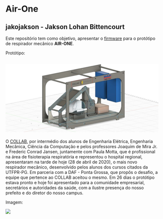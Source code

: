# Air-One


jakojakson - Jakson Lohan Bittencourt
---------
Este repositório tem como objetivo, apresentar o [firmware](https://bitbucket.org/Nazarique/projeto-air/src/master/) para o protótipo de respirador mecânico **AIR-ONE**.

Protótipo:

![](https://github.com/Nazarique/projeto-air/blob/master/air%20one.jpg?raw=true)
---------
O [COLLAB](https://linktr.ee/collabutfpr), por intermédio dos alunos de Engenharia Elétrica, Engenharia Mecânica, Ciência da Computação e pelos professores Joaquim de Mira Jr. e Frederic Conrad Jansen, juntamente com Paula Motta, que é profissional na área de fisioterapia respiratória e representou o hospital regional, apresentaram na tarde de hoje (28 de abril de 2020), o mais novo respirador mecânico, desenvolvido pelos alunos dos cursos citados da UTFPR-PG.
Em parceria com a DAF - Ponta Grossa, que propôs o desafio, a equipe que pertence ao COLLAB aceitou o mesmo. Em 26 dias o protótipo estava pronto e hoje foi apresentado para a comunidade empresarial, secretários e autoridades da saúde, com a ilustre presença do nosso prefeito e do diretor do nosso campus.

Imagem:

![](https://scontent-gru2-2.xx.fbcdn.net/v/t1.0-9/95094571_117131986638964_7936541719770693632_n.jpg?_nc_cat=111&ccb=2&_nc_sid=2d5d41&_nc_ohc=nHEOrSn9PP8AX97byrj&_nc_ht=scontent-gru2-2.xx&oh=72cc3ea5201a1ce05a09df1c95a8eb6b&oe=6038196C)
